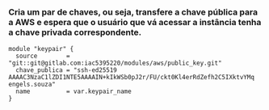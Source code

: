 ### Cria um par de chaves, ou seja, transfere a chave pública para a AWS e espera que o usuário que vá acessar a instância tenha a chave privada correspondente.

```hcl
module "keypair" {
  source        = "git::git@gitlab.com:iac5395220/modules/aws/public_key.git"
  chave_publica = "ssh-ed25519 AAAAC3NzaC1lZDI1NTE5AAAAIN+kIkWSb0pJ2r/FU/ckt0Kl4erRdZefh2C5IXktvYMq engels.souza"
  name          = var.keypair_name
}
```